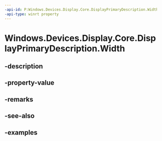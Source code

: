 ```yaml
---
-api-id: P:Windows.Devices.Display.Core.DisplayPrimaryDescription.Width
-api-type: winrt property
---
```


<!-- Property syntax.
public uint Width { get; }
-->

# Windows.Devices.Display.Core.DisplayPrimaryDescription.Width

## -description

## -property-value

## -remarks

## -see-also

## -examples

